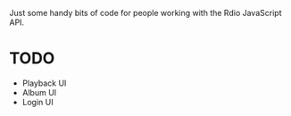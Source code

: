Just some handy bits of code for people working with the Rdio JavaScript API.

# TODO

* Playback UI
* Album UI
* Login UI
